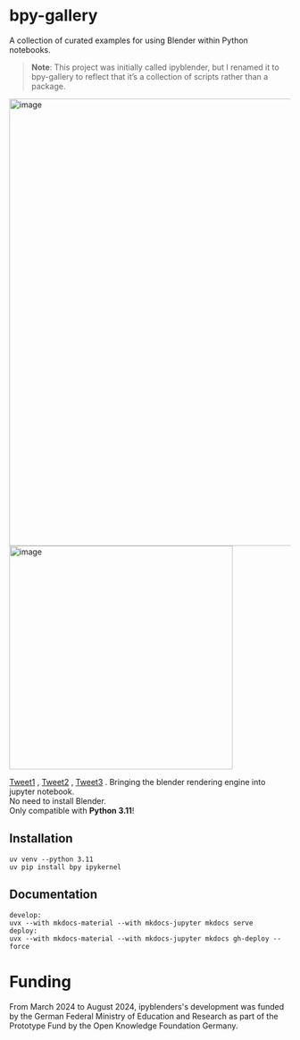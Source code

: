 # bpy-gallery

A collection of curated examples for using Blender within Python notebooks.

>  **Note**: This project was initially called ipyblender, but I renamed it to bpy-gallery to reflect that it’s a collection of scripts rather than a package.

<img width="800" alt="image" src="https://github.com/kolibril13/ipyblender-experimental/assets/44469195/dfe632b1-14eb-45fb-a268-1cd5acb8d262">
<img width="400" alt="image" src="https://github.com/user-attachments/assets/09d2fde5-58de-4e89-9e97-401266a6b80b">


[Tweet1](https://twitter.com/kolibril13/status/1699790198505353259) , [Tweet2](https://twitter.com/kolibril13/status/1707664498801123773) ,  [Tweet3](https://x.com/kolibril13/status/1809922563109257620)  .
Bringing the blender rendering engine into jupyter notebook.  
No need to install Blender.  
Only compatible with **Python 3.11**!

## Installation
```
uv venv --python 3.11   
uv pip install bpy ipykernel
```

## Documentation
```
develop:
uvx --with mkdocs-material --with mkdocs-jupyter mkdocs serve
deploy:
uvx --with mkdocs-material --with mkdocs-jupyter mkdocs gh-deploy --force
```






# Funding

From March 2024 to August 2024, ipyblenders's development was funded by the German Federal Ministry of Education and Research as part of the Prototype Fund by the Open Knowledge Foundation Germany.

